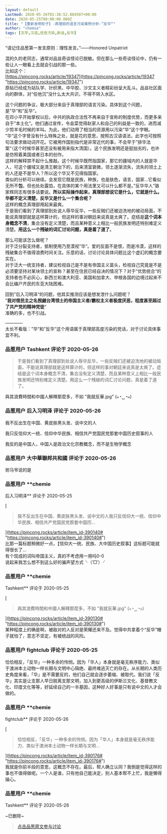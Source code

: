 ```yaml
---
layout: default
Lastmod: 2020-05-26T01:38:52.884507+00:00
date: 2020-05-25T00:00:00.000Z
title: "【重新发明轮子】-真理部的语言污染案例分析-”反华“"
author: "chemie"
tags: [文学,汉语,信息污染,新话,反华]
---
```


“请记住品葱第一发言原则：理性发言。”——Honored Unpatriot  
  
混的久的老同志，通常对品韭奇谈怪论已脱敏。但在那么一些奇谈怪论中，仍有一些让人一眼看上去就会引战的那一些。  
比如这个：  
[https://pincong.rocks/article/19347](https://pincong.rocks/article/19347 "https://pincong.rocks/article/19347")  
原帖已经成为站队学、针织黑、中华胶、沙文主义者精彩纷呈大乱斗。品韭社区面向的群体，对“任他沉”没什么太大共识，不得不转入水区。  
  
这个问题的争议，极大部分来自于真理部的语言污染。具体到这个问题，是"华“和”反华“。  
在邓小平开始掌权以后，中共的执政合法性不再来自于宣称的制度优势，而更多来自于”本土化“。他们通过宣传，令韭菜觉得赵家人和自己的利益是一致的，进而减少剪羊毛时候的羊叫。为此，他们动用了相当的资源用以污染”华“这个字眼。  
”华“这个字曾没有什么特殊之处，就是花的意思，按照古汉语语法，此字也可按照句法要求做动词开花。它被用作国别指代是非常近代的事，不会早于”排华法案“（这个时候华甚至还没有被用来指大清国）。这个民族发明还是挺拙劣的，也许是仿照着美国或者日本的创作。  
这样的解释禁不起什么推敲。这个时候华既然指国家，那它的疆域内的人就是华人，可这个疆域又是清王朝治下的，后来清室衰微，领土逐渐流失，流失的领土上的人还是不是华人？所以这个华又不见得指国家。  
类似的分析可以继续。会发现它既是民族，种族，也是肤色，语言，国家...它看似无所不**包**，但也处处露馅，在具体的某个用法里又可以什么都不是。”反华华人”骆家辉同志有很多话要说。**所以实际操作起来，真理部想说它是什么，它就是什么。华都不定义清楚，反华又是什么一个集合呢？**  
这样的概念真理部用起来最爽。  
于是我们看到了真理部到处说人辱华反华，一些反贼们还被迫洗地的被动局面，不能说真理部就是这样算计的，但这样的事对朝廷来说真是太爽了。症结是**这个词本身概念不清**，集合没有定义清楚，而且某种意义上相比一般民族发明还特别难定义清楚。**用这么一个残破的词汇讨论问题，真是着了道了**。  
  
那么可能该怎么做呢？  
对于泛分裂支持者，抵制使用乃至漠视”华“。爱的反面不是恨，而是冷漠，这样的残破集合不值得浪费时间关注。乐意的话，讨论讨论具体问题比这个虚幻的概念要实在。  
对于泛大一统支持者，建议检视自己是不是有帝国主义苗头，检视自己究竟是不是必须要坚持对某块领土的宣称？甚至在住民已经自决的情况下？对于”优势统合“的支持者也不必灰心，新西兰和澳大利亚、美国和加拿大、申根各国的边境过起来不会比编户齐民的东亚大陆困难。  
  
回到”后入习明泽“的问题，他其实推测应该是想发泄什么问题呢？  
”**我对借民主之名觊觎台湾领土的帝国主义者/霸权主义者极度厌恶，程度甚至超过了共产党的精神党徒**“  
准确的多，也不引战。  
  
————  
太长不看版：”华“和”反华“这个用语属于真理部高度污染的党话，对于讨论具体事宜不利。

            
### 品葱用户 **Tashkent** 评论于 2020-05-26
        
> 于是我们看到了真理部到处说人辱华反华，一些反贼们还被迫洗地的被动局面，不能说真理部就是这样算计的，但这样的事对朝廷来说真是太爽了。症结是这个词本身概念不清，集合没有定义清楚，而且某种意义上相比一般民族发明还特别难定义清楚。用这么一个残破的词汇讨论问题，真是着了道了。

  
  
與其浪費時間和中國人解釋那麼多，不如 "我就反華.jpg" (๑◔‿◔๑)
        


            
### 品葱用户 **后入习明泽** 评论于 2020-05-26
        
我不反出生在中国、黄皮肤黑头发、说中文的人  
  
我只反信仰大一统、信仰中华民族、相信共产党国民党那套中国历史叙事的人  
  
我反的是中国人，中国人是政治文化宗教概念，而不是生物学概念
        


            
### 品葱用户 **大中華聯邦共和國** 评论于 2020-05-26
        
驸马爷说的是
        


            
### 品葱用户 **chemie 
后入习明泽** 评论于 2020-05-25
        
[

> 我不反出生在中国、黄皮肤黑头发、说中文的人我只反信仰大一统、信仰中华民族、相信共产党国民党那套中国历...

](https://pincong.rocks/article/item_id-390140# "https://pincong.rocks/article/item_id-390140#")  
比那一篇标题稍微好一点，【信仰大一统、民族、大中国历史叙事】这标题可能就得很长了...  
有个现成的词叫帝国主义，真的不考虑用一用吗0-0  
说起来我怎么想不到这么好的骗声望方式╰（‵□′）╯
        


            
### 品葱用户 **chemie 
Tashkent** 评论于 2020-05-25
        
[

> 與其浪費時間和中國人解釋那麼多，不如 "我就反華.jpg" (๑◔‿◔๑)

](https://pincong.rocks/article/item_id-390130# "https://pincong.rocks/article/item_id-390130#")  
某种程度上的确是啊，被敌对的人反对是荣耀还来不及。觉得中共拿着个“反华”帽子就怕了，意志不坚定，有被统战的风险。
        


            
### 品葱用户 **fightclub** 评论于 2020-05-25
        
恰恰相反，「反华」一种多余的怜悯。因为「华人」本身就是毫无秩序能力、类似于澳洲本土动物一样长期与文明中心隔绝、最终难逃灭亡的存在。从长期的人类历史角度来看，「华」是不需要反的，他们自己就会逐步萎缩、被取代。我们说「反华」其实是让支那人早日脱离支那文明，加入到更高级的伊斯兰文化、基督教文化、印度文化等等，好延续自己的一半基因，这种好人好事是只有说中文的人才会做的。
        


            
### 品葱用户 **chemie 
fightclub** 评论于 2020-05-26
        
[

> 恰恰相反，「反华」一种多余的怜悯。因为「华人」本身就是毫无秩序能力、类似于澳洲本土动物一样长期与文明...

](https://pincong.rocks/article/item_id-390176# "https://pincong.rocks/article/item_id-390176#")  
我就是你前半段的意思，这概念不存在。最后，帮人确立认同？我倒是觉得这样的事也不值得做呢。一个人是谁，只有他自己能决定，别人基本帮不上忙，我是懒得操心。
        


            
### 品葱用户 **chemie 
Tashkent** 评论于 2020-05-26
        
~已删除~
        






> [点击品葱原文参与讨论](https://pincong.rocks/article/19399)

